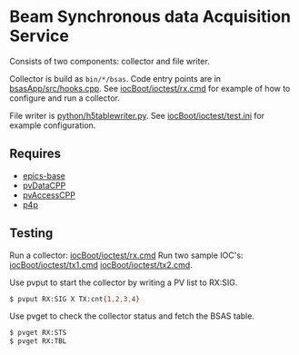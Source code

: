 Beam Synchronous data Acquisition Service
=========================================

Consists of two components: collector and file writer.

Collector is build as `bin/*/bsas`.
Code entry points are in [bsasApp/src/hooks.cpp](bsasApp/src/hooks.cpp).
See [iocBoot/ioctest/rx.cmd](iocBoot/ioctest/rx.cmd) for example of how to configure and run a collector.

File writer is [python/h5tablewriter.py](python/h5tablewriter.py).
See [iocBoot/ioctest/test.ini](iocBoot/ioctest/test.ini) for example configuration.

Requires
--------

* [epics-base](https://github.com/epics-base/epics-base)
* [pvDataCPP](https://github.com/epics-base/pvDataCPP)
* [pvAccessCPP](https://github.com/epics-base/pvAccessCPP)
* [p4p](https://github.com/epics-base/p4p)

Testing
-------

Run a collector:
[iocBoot/ioctest/rx.cmd](iocBoot/ioctest/rx.cmd)
Run two sample IOC's:
[iocBoot/ioctest/tx1.cmd](iocBoot/ioctest/tx1.cmd)
[iocBoot/ioctest/tx2.cmd](iocBoot/ioctest/tx2.cmd).

Use pvput to start the collector by writing a PV list to RX:SIG.
```sh
$ pvput RX:SIG X TX:cnt{1,2,3,4}
```

Use pvget to check the collector status and fetch the BSAS table.
```sh
$ pvget RX:STS
$ pvget RX:TBL
```
